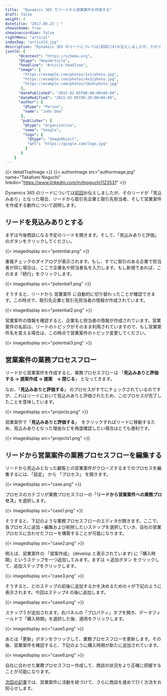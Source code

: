 ```yaml
---
title:  "Dynamics 365 でリードから営業案件を作成する"
draft: false
weight: 4
datetitle: "2017.08.23 | "
showinhome: true
showinaccordian: false
rightMenu: "artical"
indexImg: "artical4.jpg"
description: "Dynamics 365 のリードについては[前回](#)お伝えしましたが、そのリードが「見込みあり」となった場合、リードから取引先企業と取引先担当者、そして営業案件を作成する動作について説明します。"
jsonld: {
      "@context": "https://schema.org",
      "@type": "NewsArticle",
      "headline": "Article headline",
      "image": [
        "https://example.com/photos/1x1/photo.jpg",
        "https://example.com/photos/4x3/photo.jpg",
        "https://example.com/photos/16x9/photo.jpg"
       ],
      "datePublished": "2015-02-05T08:00:00+08:00",
      "dateModified": "2015-02-05T09:20:00+08:00",
      "author": {
        "@type": "Person",
        "name": "John Doe"
       },
       "publisher": {
        "@type": "Organization",
        "name": "Google",
        "logo": {
          "@type": "ImageObject",
          "url": "https://google.com/logo.jpg"
         }
       }
    }
---
```

{{< detailTopImage >}}
{{< authorImage src="authorimage.jpg" name="Takafumi Noguchi" linkdin="https://www.linkedin.com/in/tnoguchi1123531" >}}
<!-- Intro  -->
Dynamics 365 のリードについては[前回](#)お伝えしましたが、そのリードが「見込みあり」となった場合、リードから取引先企業と取引先担当者、そして営業案件を作成する動作について説明します。

## リードを見込みありとする
まずは今後商談になる予定のリードを開きます。そして、「見込みありと評価」のボタンをクリックしてください。
<!-- Image= potential.png -->
{{< imagedisplay src="potential.png" >}}

重複チェックのダイアログが表示されます。もし、すでに取引のある企業で担当者が同じ場合は、ここで企業名や担当者名を入力します。もし新規であれば、このまま「続行」をクリックします。
<!-- Image= potential1.png -->
{{< imagedisplay src="potential1.png" >}}

そうすると、リードから 営業案件 に自動的に切り替わったことが確認できます。この時点で、取引先企業と取引先担当者の情報が作成されています。
<!-- Image= potential2.png -->
{{< imagedisplay src="potential2.png" >}}

営業案件の情報を確認すると、企業名と担当者の情報が作成されています。営業案件の名前は、リードのトピックがそのまま利用されていますので、もし営業案件名を変える場合は、この時点で営業案件のトピック変更してください。
<!-- Image= potential3.png -->
{{< imagedisplay src="potential3.png" >}}

## 営業案件の業務プロセスフロー
リードから営業案件を作成すると、業務プロセスフローは 「**見込みありと評価する → 提案作成 → 提案　→ 閉じる**」 となってきます。

なお、「**見込みありと評価する**」 のプロセスがすでにチェックされているのですが、これはリードにおいて見込みありと評価されたため、このプロセスが完了したことを意味しています。
<!-- Image= projects.png -->
{{< imagedisplay src="projects.png" >}}

営業案件で「**見込みありと評価する**」　をクリックすればリードに移動するため、見込みありとなった理由などを再度確認したい場合はとても便利です。
<!-- Image= projects1.png -->
{{< imagedisplay src="projects1.png" >}}

## リードから営業案件の業務プロセスフローを編集する
リードから見込みとなった顧客との営業案件がクローズするまでのプロセスを編集するには、「設定」 から 「プロセス」 を開きます。
<!-- Image= case.png -->
{{< imagedisplay src="case.png" >}}

プロセスのカテゴリが業務プロセスフローの「**リードから営業案件への業務プロセス**」を選択します。
<!-- Image= case1.png -->
{{< imagedisplay src="case1.png" >}}

そうすると、下記のような業務プロセスフローのエディタが開きます。ここで、各プロセスに追加・編集および削除したいステップを選択していき、自社の営業プロセスに合わせたフローを構築することが可能になります。
<!-- Image= case2.png -->
{{< imagedisplay src="case2.png" >}}

例えば、営業案件の 「提案作成」 (develop と表示されています) に「購入時期」というステップを一つ追加してみます。まずは ＋追加ボタン をクリックして、追加ステップをクリックします。
<!-- Image= case3.png -->
{{< imagedisplay src="case3.png" >}}

そうすると、どのステップの前後に追加するかを決めるための＋が下記のように表示されます。今回はステップ4 の後に追加します。
<!-- Image= case4.png -->
{{< imagedisplay src="case4.png" >}}

ステップ５が追加されます。右パネルの「プロパティ」タブを開き、データフィールドで「購入時期」を選択した後、適用をクリックします。
<!-- Image= case5.png -->
{{< imagedisplay src="case5.png" >}}

あとは「更新」ボタンをクリックして、業務プロセスフローを更新します。その後、営業案件を確認すると、下記のように購入時期が新たに追加されています。
<!-- Image= case6.png -->
{{< imagedisplay src="case6.png" >}}

自社に合わせた業務プロセスフロー作成して、商談の状況をより正確に把握することが可能になります。

[次回の記事](#)では、営業案件に活動を紐づけて、さらに商談を進めて行く方法をお知らせします。